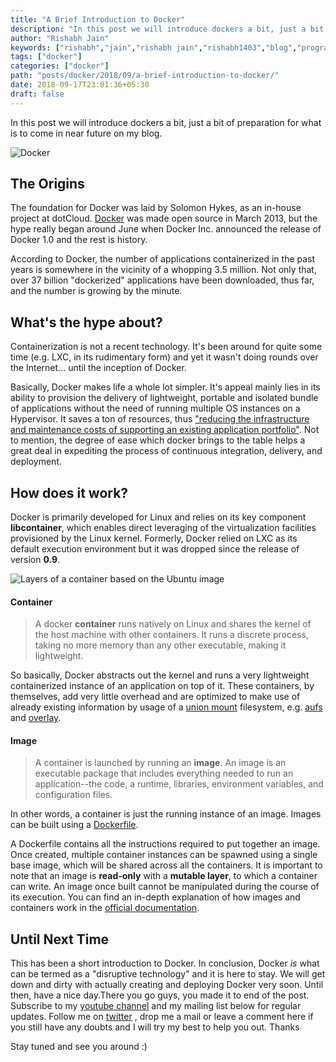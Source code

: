 ```yaml
---
title: "A Brief Introduction to Docker"
description: "In this post we will introduce dockers a bit, just a bit of preparation for what is to come in near future on my blog."
author: "Rishabh Jain"
keywords: ["rishabh","jain","rishabh jain","rishabh1403","blog","programming","tech","technology","docker","introduction"]
tags: ["docker"]
categories: ["docker"]
path: "posts/docker/2018/09/a-brief-introduction-to-docker/"
date: 2018-09-17T23:01:36+05:30
draft: false
---
```

In this post we will introduce dockers a bit, just a bit of preparation for what is to come in near future on my blog.
<!--more-->

![Docker](https://c1.staticflickr.com/1/778/22947137613_69a88cb94b_b.jpg)

## The Origins
    
The foundation for Docker was laid by Solomon Hykes, as an in-house project at dotCloud. [Docker](www.docker.com) was made open source in March 2013, but the hype really began around June when Docker Inc. announced the release of Docker 1.0 and the rest is history. 

According to Docker, the number of applications containerized in the past years is somewhere in the vicinity of a whopping 3.5 million. Not only that, over 37 billion "dockerized" applications have been downloaded, thus far, and the number is growing by the minute.

## What's the hype about?

Containerization is not a recent technology. It's been around for quite some time (e.g. LXC, in its rudimentary form) and yet it wasn't doing rounds over the Internet... until the inception of Docker.

Basically, Docker makes life a whole lot simpler. It's appeal mainly lies in its ability to provision the delivery of lightweight, portable and isolated bundle of applications without the need of running multiple OS instances on a Hypervisor. It saves a ton of resources, thus ["reducing the infrastructure and maintenance costs of supporting an existing application portfolio"](https://www.docker.com/why-docker). Not to mention, the degree of ease which docker brings to the table helps a great deal in expediting the process of continuous integration, delivery, and deployment.

## How does it work?

Docker is primarily developed for Linux and relies on its key component **libcontainer**, which enables direct leveraging of the virtualization facilities provisioned by the Linux kernel. Formerly, Docker relied on LXC as its default execution environment but it was dropped since the release of version **0.9**.

![Layers of a container based on the Ubuntu image](https://docs.docker.com/v17.09/engine/userguide/storagedriver/images/sharing-layers.jpg "Courtesy - https://docs.docker.com")

#### Container

> A docker **container** runs natively on Linux and shares the kernel of the host machine with other containers. It runs a discrete process, taking no more memory than any other executable, making it lightweight.

So basically, Docker abstracts out the kernel and runs a very lightweight containerized instance of an application on top of it. These containers, by themselves, add very little overhead and are optimized to make use of already existing information by usage of a [union mount](https://en.wikipedia.org/wiki/Union_mount) filesystem, e.g. [aufs](https://en.wikipedia.org/wiki/Aufs) and [overlay](https://en.wikipedia.org/wiki/OverlayFS "OverlayFS"). 

#### Image

> A container is launched by running an **image**. An image is an executable package that includes everything needed to run an application--the code, a runtime, libraries, environment variables, and configuration files.

In other words, a container is just the running instance of an image. Images can be built using a [Dockerfile](https://docs.docker.com/engine/reference/builder/#usage). 

A Dockerfile contains all the instructions required to put together an image. Once created, multiple container instances can be spawned using a single base image, which will be shared across all the containers. It is important to note that an image is **read-only** with a **mutable layer**, to which a container can write. An image once built cannot be manipulated during the course of its execution. You can find an in-depth explanation of how images and containers work in the [official documentation](https://docs.docker.com/v17.09/engine/userguide/storagedriver/imagesandcontainers/).

## Until Next Time

This has been a short introduction to Docker. In conclusion, Docker *is* what can be termed as a "disruptive technology" and it is here to stay. We will get down and dirty with actually creating and deploying Docker very soon. Until then, have a nice day.There you go guys, you made it to end of the post. Subscribe to my [youtube channel](https://www.youtube.com/channel/UC4syrEYE9_fzeVBajZIyHlA) and my mailing list below for regular updates. Follow me on [twitter](https://www.twitter.com/rishabhjain1403) , drop me a mail or leave a comment here if you still have any doubts and I will try my best to help you out. Thanks

Stay tuned and see you around :)
